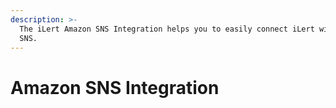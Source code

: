 ```yaml
---
description: >-
  The iLert Amazon SNS Integration helps you to easily connect iLert with Amazon
  SNS.
---
```


# Amazon SNS Integration

